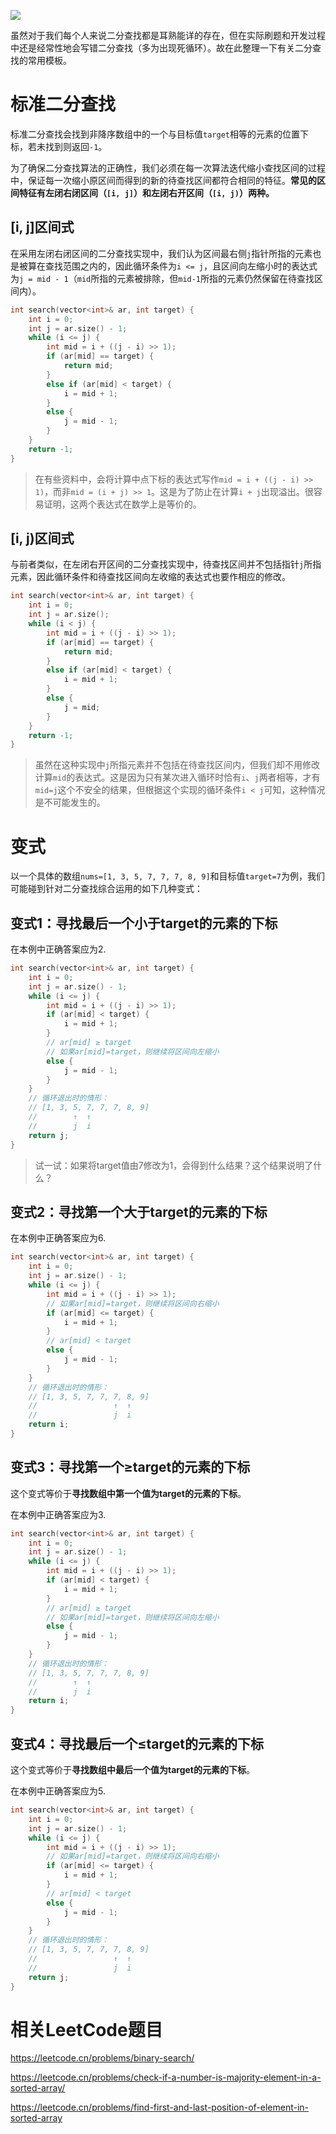 ![](image/6c36810a6dfbdd1fb2d9f46c025b643502ec36b8fee9514bdc97fa6bc9449834.awebp)

虽然对于我们每个人来说二分查找都是耳熟能详的存在，但在实际刷题和开发过程中还是经常性地会写错二分查找（多为出现死循环）。故在此整理一下有关二分查找的常用模板。

# 标准二分查找

标准二分查找会找到非降序数组中的一个与目标值`target`相等的元素的位置下标，若未找到则返回`-1`。

为了确保二分查找算法的正确性，我们必须在每一次算法迭代缩小查找区间的过程中，保证每一次缩小原区间而得到的新的待查找区间都符合相同的特征。**常见的区间特征有左闭右闭区间（`[i, j]`）和左闭右开区间（`[i, j)`）两种。**

## \[i, j]区间式

在采用左闭右闭区间的二分查找实现中，我们认为区间最右侧`j`指针所指的元素也是被算在查找范围之内的，因此循环条件为`i <= j`，且区间向左缩小时的表达式为`j = mid - 1`（`mid`所指的元素被排除，但`mid-1`所指的元素仍然保留在待查找区间内）。

```C++
int search(vector<int>& ar, int target) {
    int i = 0;
    int j = ar.size() - 1;
    while (i <= j) {
        int mid = i + ((j - i) >> 1);
        if (ar[mid] == target) {
            return mid;
        }
        else if (ar[mid] < target) {
            i = mid + 1;
        }
        else {
            j = mid - 1;
        }
    }
    return -1;
}
```

> 在有些资料中，会将计算中点下标的表达式写作`mid = i + ((j - i) >> 1)`，而非`mid = (i + j) >> 1`。这是为了防止在计算`i + j`出现溢出。很容易证明，这两个表达式在数学上是等价的。

## \[i, j)区间式

与前者类似，在左闭右开区间的二分查找实现中，待查找区间并不包括指针`j`所指元素，因此循环条件和待查找区间向左收缩的表达式也要作相应的修改。

```C++
int search(vector<int>& ar, int target) {
    int i = 0;
    int j = ar.size();
    while (i < j) {
        int mid = i + ((j - i) >> 1);
        if (ar[mid] == target) {
            return mid;
        }
        else if (ar[mid] < target) {
            i = mid + 1;
        }
        else {
            j = mid;
        }
    }
    return -1;
}
```

> 虽然在这种实现中`j`所指元素并不包括在待查找区间内，但我们却不用修改计算`mid`的表达式。这是因为只有某次进入循环时恰有`i`、`j`两者相等，才有`mid=j`这个不安全的结果，但根据这个实现的循环条件`i < j`可知，这种情况是不可能发生的。

# 变式

以一个具体的数组`nums=[1, 3, 5, 7, 7, 7, 8, 9]`和目标值`target=7`为例，我们可能碰到针对二分查找综合运用的如下几种变式：

## 变式1：寻找最后一个小于target的元素的下标

在本例中正确答案应为2.

```C++
int search(vector<int>& ar, int target) {
    int i = 0;
    int j = ar.size() - 1;
    while (i <= j) {
        int mid = i + ((j - i) >> 1);
        if (ar[mid] < target) {
            i = mid + 1;
        }
        // ar[mid] ≥ target
        // 如果ar[mid]=target，则继续将区间向左缩小
        else {
            j = mid - 1;
        }
    }
    // 循环退出时的情形：
    // [1, 3, 5, 7, 7, 7, 8, 9]
    //        ↑  ↑
    //        j  i
    return j;
}
```

> 试一试：如果将target值由7修改为1，会得到什么结果？这个结果说明了什么？

## 变式2：寻找第一个大于target的元素的下标

在本例中正确答案应为6.

```C++
int search(vector<int>& ar, int target) {
    int i = 0;
    int j = ar.size() - 1;
    while (i <= j) {
        int mid = i + ((j - i) >> 1);
        // 如果ar[mid]=target，则继续将区间向右缩小
        if (ar[mid] <= target) {
            i = mid + 1;
        }
        // ar[mid] < target
        else {
            j = mid - 1;
        }
    }
    // 循环退出时的情形：
    // [1, 3, 5, 7, 7, 7, 8, 9]
    //                 ↑  ↑
    //                 j  i
    return i;
}
```

## 变式3：寻找第一个≥target的元素的下标

这个变式等价于**寻找数组中第一个值为target的元素的下标**。

在本例中正确答案应为3.

```C++
int search(vector<int>& ar, int target) {
    int i = 0;
    int j = ar.size() - 1;
    while (i <= j) {
        int mid = i + ((j - i) >> 1);
        if (ar[mid] < target) {
            i = mid + 1;
        }
        // ar[mid] ≥ target
        // 如果ar[mid]=target，则继续将区间向左缩小
        else {
            j = mid - 1;
        }
    }
    // 循环退出时的情形：
    // [1, 3, 5, 7, 7, 7, 8, 9]
    //        ↑  ↑
    //        j  i
    return i;
}
```

## 变式4：寻找最后一个≤target的元素的下标

这个变式等价于**寻找数组中最后一个值为target的元素的下标**。

在本例中正确答案应为5.

```C++
int search(vector<int>& ar, int target) {
    int i = 0;
    int j = ar.size() - 1;
    while (i <= j) {
        int mid = i + ((j - i) >> 1);
        // 如果ar[mid]=target，则继续将区间向右缩小
        if (ar[mid] <= target) {
            i = mid + 1;
        }
        // ar[mid] < target
        else {
            j = mid - 1;
        }
    }
    // 循环退出时的情形：
    // [1, 3, 5, 7, 7, 7, 8, 9]
    //                 ↑  ↑
    //                 j  i
    return j;
}
```

# 相关LeetCode题目

<https://leetcode.cn/problems/binary-search/>

<https://leetcode.cn/problems/check-if-a-number-is-majority-element-in-a-sorted-array/>

<https://leetcode.cn/problems/find-first-and-last-position-of-element-in-sorted-array>
